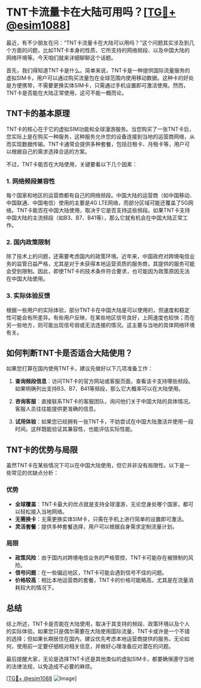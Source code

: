# TNT卡流量卡在大陆可用吗？[[TG💪+ @esim1088](https://t.me/s/esim1088)]

最近，有不少朋友在问：“TNT卡流量卡在大陆可以用吗？”这个问题其实涉及到几个方面的问题，比如TNT卡本身的性质、它所支持的网络频段、以及中国大陆的网络环境等。今天咱们就来详细聊聊这个话题。

首先，我们得知道TNT卡是什么。简单来说，TNT卡是一种提供国际流量服务的虚拟SIM卡，用户可以通过购买流量包在全球范围内使用移动数据。这种卡的好处是方便携带，不需要更换实体SIM卡，只需通过手机设置即可激活使用。然而，TNT卡是否能在大陆正常使用，这可不能一概而论。

## TNT卡的基本原理

TNT卡的核心在于它的虚拟SIM功能和全球漫游服务。当您购买了一张TNT卡后，您实际上是在购买一种服务，这种服务允许您的设备连接到当地的运营商网络，从而实现数据传输。TNT卡通常会提供多种套餐，包括日租卡、月租卡等，用户可以根据自己的需求选择合适的方案。

不过，TNT卡能否在大陆使用，关键要看以下几个因素：

### 1. 网络频段兼容性

每个国家和地区的运营商都有自己的网络频段。中国大陆的运营商（如中国移动、中国联通、中国电信）使用的主要是4G LTE网络，而部分区域可能还覆盖了5G网络。TNT卡能否在中国大陆使用，取决于它是否支持这些频段。如果TNT卡支持中国大陆的主流频段（如B3、B7、B41等），那么它就有机会在中国大陆正常工作。

### 2. 国内政策限制

除了技术上的问题，还需要考虑国内的政策环境。近年来，中国政府对跨境电信业务的监管日益严格，尤其是对于未获得本地运营资质的服务商，其提供的服务可能会受到限制。因此，即使TNT卡的技术条件符合要求，也可能因为政策原因无法在中国大陆使用。

### 3. 实际体验反馈

根据一些用户的实际体验，部分TNT卡在中国大陆是可以使用的，但速度和稳定性可能会有所差异。有些用户反映，在某些地区信号良好，上网速度也较快；而在另一些地方，则可能出现信号弱或无法连接的情况。这主要与当地的具体网络环境有关。

## 如何判断TNT卡是否适合大陆使用？

如果您打算在国内使用TNT卡，建议先做好以下几项准备工作：

1. **查询频段信息**：访问TNT卡的官方网站或客服页面，查看该卡支持哪些频段。如果明确列出支持B3、B7、B41等频段，那么它大概率可以在大陆使用。

2. **咨询客服**：直接联系TNT卡的客服团队，询问他们关于中国大陆的具体情况。客服人员往往能提供更准确的信息。

3. **试用体验**：如果您已经拥有一张TNT卡，不妨尝试在中国大陆激活并使用一段时间。这样既能验证其兼容性，也能评估实际性能。

## TNT卡的优势与局限

虽然TNT卡在某些情况下可以在中国大陆使用，但它并非没有局限性。以下是一些常见的优缺点分析：

### 优势

- **全球覆盖**：TNT卡最大的优点就是支持全球漫游，无论您身处哪个国家，都可以轻松接入当地网络。
- **无需换卡**：无需更换实体SIM卡，只需在手机上进行简单的设置即可激活。
- **灵活套餐**：提供多种套餐选择，用户可以根据自身需求定制流量计划。

### 局限

- **政策风险**：由于国内对跨境电信业务的严格管控，TNT卡可能存在被限制的风险。
- **信号问题**：在一些偏远地区，TNT卡可能会遇到信号不佳的问题。
- **价格较高**：相比本地运营商的套餐，TNT卡的价格可能略高，尤其是在流量消耗较大的情况下。

## 总结

综上所述，TNT卡是否能在大陆使用，取决于其支持的频段、政策环境以及个人的实际体验。如果您只是偶尔需要在大陆使用国际流量，TNT卡或许是一个不错的选择；但如果长期居住在国内，建议优先考虑本地运营商提供的服务。无论如何，使用前一定要仔细核对相关信息，并做好心理准备应对潜在的问题。

最后提醒大家，无论是选择TNT卡还是其他类似的虚拟SIM卡，都要确保遵守当地的法律法规，以免造成不必要的麻烦。

[[TG💪+ @esim1088](https://t.me/s/esim1088) ![Image](https://i.postimg.cc/4NQfJmqS/Snipaste-2025-05-13-00-14-12.png)]